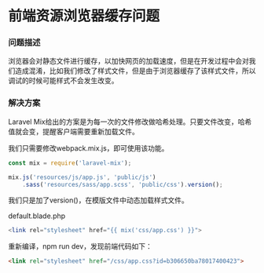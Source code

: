 # 前端资源浏览器缓存问题

### 问题描述
浏览器会对静态文件进行缓存，以加快网页的加载速度，但是在开发过程中会对我们造成混淆，比如我们修改了样式文件，但是由于浏览器缓存了该样式文件，所以调试的时候可能样式不会发生改变。

### 解决方案
Laravel Mix给出的方案是为每一次的文件修改做哈希处理。只要文件改变，哈希值就会变，提醒客户端需要重新加载文件。  

我们只需要修改webpack.mix.js，即可使用该功能。
```js
const mix = require('laravel-mix');

mix.js('resources/js/app.js', 'public/js')
    .sass('resources/sass/app.scss', 'public/css').version();
```
我们只是加了version()，在模版文件中动态加载样式文件。  

default.blade.php
```php
<link rel="stylesheet" href="{{ mix('css/app.css') }}">
```
重新编译，npm run dev，发现前端代码如下：
```html
<link rel="stylesheet" href="/css/app.css?id=b306650ba78017400423">
```
